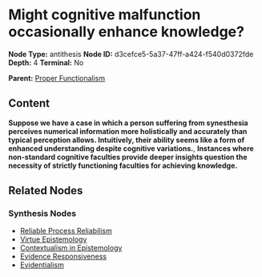 # Might cognitive malfunction occasionally enhance knowledge?

**Node Type:** antithesis
**Node ID:** d3cefce5-5a37-47ff-a424-f540d0372fde
**Depth:** 4
**Terminal:** No

**Parent:** [Proper Functionalism](proper-functionalism-synthesis-42bcbd7c-8695-4e31-9b7d-e2971690e5fe.md)

## Content

**Suppose we have a case in which a person suffering from synesthesia perceives numerical information more holistically and accurately than typical perception allows. Intuitively, their ability seems like a form of enhanced understanding despite cognitive variations.**, **Instances where non-standard cognitive faculties provide deeper insights question the necessity of strictly functioning faculties for achieving knowledge.**

## Related Nodes

### Synthesis Nodes

- [Reliable Process Reliabilism](reliable-process-reliabilism-synthesis-a87f54c6-b775-484d-8194-e09362c0a6c3.md)
- [Virtue Epistemology](virtue-epistemology-synthesis-df830d72-5f39-4969-ba33-ada810d3ee7c.md)
- [Contextualism in Epistemology](contextualism-in-epistemology-synthesis-647a8ed8-68eb-4a43-9d33-bd8bf876f641.md)
- [Evidence Responsiveness](evidence-responsiveness-synthesis-15683fb1-d60e-44c6-8f97-f32989c41967.md)
- [Evidentialism](evidentialism-synthesis-98456b2a-a09e-47b5-8f04-4b68d9681db0.md)

